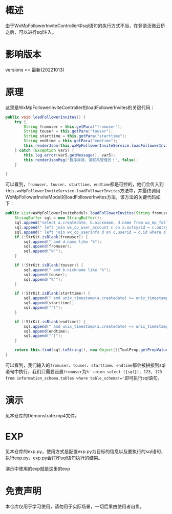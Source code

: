# 概述

由于WxMpFollowerInviteController中sql语句的执行方式不当，在登录泛微云桥之后，可以进行sql注入。

# 影响版本

versions <= 最新(20221013)

# 原理

这里是WxMpFollowerInviteController的loadFollowerInvites的关键代码：

```java
public void loadFollowerInvites() {
    try {
        String fromuser = this.getPara("fromuser");
        String touser = this.getPara("touser");
        String starttime = this.getPara("starttime");
        String endtime = this.getPara("endtime");
        this.renderJson(this.wxMpFollowerInviteService.loadFollowerInvites(fromuser, touser, starttime, endtime));
    } catch (Exception var5) {
        this.log.error(var5.getMessage(), var5);
        this.renderJsonMsg("程序异常，请联系管理员！", false);
    }

}
```

可以看到，`fromuser`、`touser`、`starttime`、`endtime`都是可控的，他们会传入到`this.wxMpFollowerInviteService.loadFollowerInvites`方法中，并最终调用WxMpFollowerInviteModel的loadFollowerInvites方法，该方法的关键代码如下：

```java
public List<WxMpFollowerInviteModel> loadFollowerInvites(String fromuser, String touser, String starttime, String endtime) {
    StringBuffer sql = new StringBuffer();
    sql.append("select a.createdate, b.nickname, d.name from wx_mp_follower_invite a left join wx_mp_follower b on a.openid = b.openid and a.sysappid = b.sysappid");
    sql.append(" left join wx_cp_user_account c on a.outsysid = c.outsysid and a.outsysuserid = c.outsysuserid");
    sql.append(" left join wx_cp_userinfo d on c.userid = d.id where d.syscorpid = ?");
    if (!StrKit.isBlank(fromuser)) {
        sql.append(" and d.name like '%");
        sql.append(fromuser);
        sql.append("%'");
    }

    if (!StrKit.isBlank(touser)) {
        sql.append(" and b.nickname like '%");
        sql.append(touser);
        sql.append("%'");
    }

    if (!StrKit.isBlank(starttime)) {
        sql.append(" and unix_timestamp(a.createdate) >= unix_timestamp('");
        sql.append(starttime);
        sql.append("')");
    }

    if (!StrKit.isBlank(endtime)) {
        sql.append(" and unix_timestamp(a.createdate) <= unix_timestamp('");
        sql.append(endtime);
        sql.append("')");
    }

    return this.find(sql.toString(), new Object[]{ToolProp.getPropValue("basedoc", "syscorpid")});
}
```

可以看到，我们输入的`fromuser`、`touser`、`starttime`、`endtime`都会被拼接到sql语句中执行，我们只需要设置`fromuser`为`%' union select ({sql}), 123, 123 from information_schema.tables where table_schema!='`即可执行sql语句。

# 演示

见本仓库的Demonstrate.mp4文件。

# EXP

见本仓库的exp.py，使用方式是配置exp.py为目标的信息以及要执行的sql语句，执行exp.py，exp.py会打印sql语句执行的结果。

演示中使用的exp就是这里的exp

# 免责声明

本仓库仅用于学习使用，请勿用于实际场景，一切后果由使用者自负。

